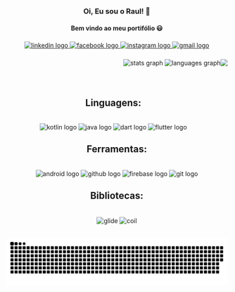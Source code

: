 <div align="center">

### Oi, Eu sou o Raul! 👋
#### Bem vindo ao meu portifólio 😃
  
  </div>

  ###
<div align="center">
  <a href="https://www.linkedin.com/in/raulsarai/" target="_blank">
    <img src="https://raw.githubusercontent.com/maurodesouza/profile-readme-generator/master/src/assets/icons/social/linkedin/default.svg" width="130" height="30" alt="linkedin logo"  />
  </a>
  <a href="https://www.facebook.com/raul.msarai" target="_blank">
    <img src="https://raw.githubusercontent.com/maurodesouza/profile-readme-generator/master/src/assets/icons/social/facebook/default.svg" width="130" height="30" alt="facebook logo"  />
  </a>
  <a href="https://www.instagram.com/raul_msarai/" target="_blank">
    <img src="https://raw.githubusercontent.com/maurodesouza/profile-readme-generator/master/src/assets/icons/social/instagram/default.svg" width="130" height="30" alt="instagram logo"  />
  </a>
  <a href="raulmauro.sj@gmail.com" target="_blank">
    <img src="https://raw.githubusercontent.com/maurodesouza/profile-readme-generator/master/src/assets/icons/social/gmail/default.svg" width="130" height="30" alt="gmail logo"  />
  </a>
</div>

###
<div>
  </div>

<img align="right" height="175" src="https://media1.giphy.com/media/VTtANKl0beDFQRLDTh/giphy.gif?cid=ecf05e47o55mukvd2qs60zi3y7gyj98i8i0fa5jikqnlesrv&rid=giphy.gif&ct=g"  />

###
<div align="right">
  <img src="https://github-readme-stats.vercel.app/api?hide_title=false&hide_rank=false&show_icons=true&include_all_commits=true&count_private=true&disable_animations=false&theme=dark&locale=pt-br&hide_border=true&username=raulsarai" height="150" alt="stats graph"  />
  <img src="https://github-readme-stats.vercel.app/api/top-langs?locale=pt-br&hide_title=false&layout=compact&card_width=320&langs_count=10&theme=dark&hide_border=true&username=raulsarai" height="200" alt="languages graph"  />
</div>

###


  
  
<div style="display: inline_block" align="center"><br>
  
 ##
 ## Linguagens:
    
</div>
    
<div style="display: inline_block" align="center"><br>
  

<div align="center">
  <img src="https://cdn.jsdelivr.net/gh/devicons/devicon/icons/kotlin/kotlin-original.svg" height="50" width="120" alt="kotlin logo"  />
  <img src="https://cdn.jsdelivr.net/gh/devicons/devicon/icons/java/java-original.svg" height="50" width="120" alt="java logo"  />
  <img src="https://cdn.jsdelivr.net/gh/devicons/devicon/icons/dart/dart-original.svg" height="50" width="120" alt="dart logo"  />
  <img src="https://cdn.jsdelivr.net/gh/devicons/devicon/icons/flutter/flutter-original.svg" height="50" width="120" alt="flutter logo"  />
</div>

###
  
  ##
  ## Ferramentas:
  
  </div>
  
 <div style="display: inline_block" align="center"><br>
  
  <div align="center">
  <img src="https://cdn.jsdelivr.net/gh/devicons/devicon/icons/android/android-original.svg" height="50" width="120" alt="android logo"  />
  <img src="https://cdn.jsdelivr.net/gh/devicons/devicon/icons/androidstudio/androidstudio-plain-wordmark.svg" height="60" width="100" alt="github logo"  />
  <img src="https://cdn.jsdelivr.net/gh/devicons/devicon/icons/firebase/firebase-plain.svg" height="50" width="120" alt="firebase logo"  />
  <img src="https://cdn.jsdelivr.net/gh/devicons/devicon/icons/git/git-original.svg" height="50" width="120" alt="git logo"  />
</div>

###


##   
## Bibliotecas:
   </div>
  
  <div> 
  
<div style="display: inline_block" align="center"><br>
  
  <img align="center" alt="glide" height="70" width="210" src="https://github.com/bumptech/glide/raw/master/static/glide_logo.png">
  <img align="center" alt="coil" height="50" width="100" src="https://coil-kt.github.io/coil/logo.svg">

  ##
  
  <div> 
    
 
 ![Snake animation](https://github.com/raulsarai/raulsarai/blob/output/github-contribution-grid-snake.svg)
 
</div>
          
          
